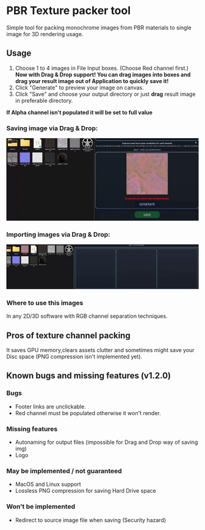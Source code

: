 # PBR Texture packer tool

Simple tool for packing monochrome images from PBR materials to single image for 3D rendering usage.

## Usage

1. Choose 1 to 4 images in File Input boxes. (Choose Red channel first.)
**Now with Drag & Drop support! You can drag images into boxes and drag your result image out of Application to quickly save it!**
2. Click "Generate" to preview your image on canvas.
3. Click "Save" and choose your output directory or just **drag** result image in preferable directory.

**If Alpha channel isn't populated it will be set to full value**

### Saving image via Drag & Drop:
![save image with d&d](https://github.com/Stanisgrox/PBR-Texture-Packer/blob/master/.github/demo.gif)

### Importing images via Drag & Drop:
![load image with d&d](https://github.com/Stanisgrox/PBR-Texture-Packer/blob/master/.github/demo2.gif)

### Where to use this images

In any 2D/3D software with RGB channel separation techniques.

## Pros of texture channel packing

It saves GPU memory,clears assets clutter and sometimes might save your Disc space (PNG compression isn't implemented yet).

## Known bugs and missing features (v1.2.0)

### Bugs
- Footer links are unclickable.
- Red channel must be populated otherwise it won't render.

### Missing features
- Autonaming for output files (impossible for Drag and Drop way of saving img)
- Logo

### May be implemented / not guaranteed
- MacOS and Linux support
- Lossless PNG compression for saving Hard Drive space

### Won't be implemented
- Redirect to source image file when saving (Security hazard)
